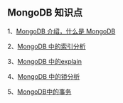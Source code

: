 ## MongoDB 知识点   

1、[MongoDB 介绍，什么是 MongoDB](https://github.com/boilingfrog/Go-POINT/blob/master/mongo/1%E3%80%81MongoDB%E4%BB%8B%E7%BB%8D.md)     

2、[MongoDB 中的索引分析](https://github.com/boilingfrog/Go-POINT/blob/master/mongo/2%E3%80%81MongoDB%E4%B8%AD%E7%9A%84%E7%B4%A2%E5%BC%95%E5%88%86%E6%9E%90.md)       

3、[MongoDB 中的explain](https://github.com/boilingfrog/Go-POINT/blob/master/mongo/3%E3%80%81MongoDB%E4%B8%AD%E7%9A%84explain.md)                

4、[MongoDB 中的锁分析](https://github.com/boilingfrog/Go-POINT/blob/master/mongo/4%E3%80%81MongoDB%E4%B8%AD%E7%9A%84%E9%94%81.md)               

5、[MongoDB中的事务](https://github.com/boilingfrog/Go-POINT/blob/master/mongo/5%E3%80%81MongoDB%E4%B8%AD%E7%9A%84%E4%BA%8B%E5%8A%A1.md)                   
